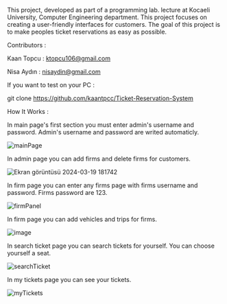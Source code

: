 This project, developed as part of a programming lab. lecture at Kocaeli University, Computer Engineering department. This project focuses on creating a user-friendly interfaces for customers. The goal of this project is to make peoples ticket reservations as easy as possible.

Contributors : 

Kaan Topcu : ktopcu106@gmail.com 

Nisa Aydın : nisaydin@gmail.com

If you want to test on your PC : 

git clone https://github.com/kaantpcc/Ticket-Reservation-System

How It Works :

In main page's first section you must enter admin's username and password. Admin's username and password are writed automaticly.

![mainPage](https://github.com/kaantpcc/Ticket-Reservation-System/assets/118486891/b5d9130b-76cc-49cc-8458-ed1629afa4f5)

In admin page you can add firms and delete firms for customers.

![Ekran görüntüsü 2024-03-19 181742](https://github.com/kaantpcc/Ticket-Reservation-System/assets/118486891/6076da05-a3e2-4962-9efb-7843fccc9585)

In firm page you can enter any firms page with firms username and password. Firms password are 123.

![firmPanel](https://github.com/kaantpcc/Ticket-Reservation-System/assets/118486891/32037b60-d041-449e-ab72-1811f5bae82e)

In firm page you can add vehicles and trips for firms.

![image](https://github.com/kaantpcc/Ticket-Reservation-System/assets/118486891/9d106528-8d5e-47ba-9cbc-faac5baee38c)

In search ticket page you can search tickets for yourself. You can choose yourself a seat.

![searchTicket](https://github.com/kaantpcc/Ticket-Reservation-System/assets/118486891/6e9731a1-8bfd-414f-966c-a7a791fd2214)

In my tickets page you can see your tickets.

![myTickets](https://github.com/kaantpcc/Ticket-Reservation-System/assets/118486891/59671187-a441-4cae-868f-33e5c2cc073a)




